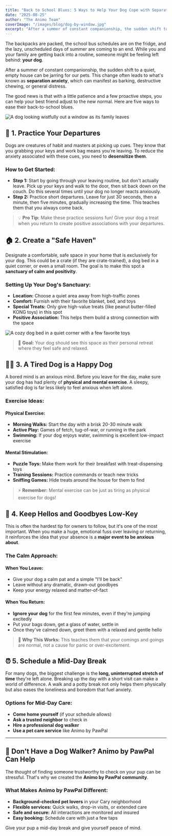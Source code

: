 ```yaml
---
title: "Back to School Blues: 5 Ways to Help Your Dog Cope with Separation Anxiety"
date: "2025-08-25"
author: "The Animo Team"
coverImage: "/images/blog/dog-by-window.jpg"
excerpt: "After a summer of constant companionship, the sudden shift to a quiet, empty house can be jarring. Here are five ways to ease their back-to-school blues."
---
```


The backpacks are packed, the school bus schedules are on the fridge, and the lazy, unscheduled days of summer are coming to an end. While you and your family are getting back into a routine, someone might be feeling left behind: **your dog**.

After a summer of constant companionship, the sudden shift to a quiet, empty house can be jarring for our pets. This change often leads to what's known as **separation anxiety**, which can manifest as barking, destructive chewing, or general distress.

The good news is that with a little patience and a few proactive steps, you can help your best friend adjust to the new normal. Here are five ways to ease their back-to-school blues.

![A dog looking wistfully out a window as its family leaves](/images/blog/dog-by-window.jpg)

## 🚪 1. Practice Your Departures

Dogs are creatures of habit and masters at picking up cues. They know that you grabbing your keys and work bag means you're leaving. To reduce the anxiety associated with these cues, you need to **desensitize them**.

### How to Get Started:
- **Step 1:** Start by going through your leaving routine, but don't actually leave. Pick up your keys and walk to the door, then sit back down on the couch. Do this several times until your dog no longer reacts anxiously.
- **Step 2:** Practice short departures. Leave for just 30 seconds, then a minute, then five minutes, gradually increasing the time. This teaches them that you always come back.

> 💡 **Pro Tip:** Make these practice sessions fun! Give your dog a treat when you return to create positive associations with your departures.

## 🏠 2. Create a "Safe Haven"

Designate a comfortable, safe space in your home that is exclusively for your dog. This could be a crate (if they are crate-trained), a dog bed in a quiet corner, or even a small room. The goal is to make this spot a **sanctuary of calm and positivity**.

### Setting Up Your Dog's Sanctuary:
- **Location:** Choose a quiet area away from high-traffic zones
- **Comfort:** Furnish with their favorite blanket, bed, and toys
- **Special Treats:** Only give high-value treats (like peanut butter-filled KONG toys) in this spot
- **Positive Association:** This helps them build a strong connection with the space

![A cozy dog bed in a quiet corner with a few favorite toys](/images/blog/dog-safe-haven.jpg)

> 🎯 **Goal:** Your dog should see this space as their personal retreat where they feel safe and relaxed.

## 🏃‍♀️ 3. A Tired Dog is a Happy Dog

A bored mind is an anxious mind. Before you leave for the day, make sure your dog has had plenty of **physical and mental exercise**. A sleepy, satisfied dog is far less likely to feel anxious when left alone.

### Exercise Ideas:

#### Physical Exercise:
- **Morning Walks:** Start the day with a brisk 20-30 minute walk
- **Active Play:** Games of fetch, tug-of-war, or running in the park
- **Swimming:** If your dog enjoys water, swimming is excellent low-impact exercise

#### Mental Stimulation:
- **Puzzle Toys:** Make them work for their breakfast with treat-dispensing toys
- **Training Sessions:** Practice commands or teach new tricks
- **Sniffing Games:** Hide treats around the house for them to find

> ⚡ **Remember:** Mental exercise can be just as tiring as physical exercise for dogs!

## 🤫 4. Keep Hellos and Goodbyes Low-Key

This is often the hardest tip for owners to follow, but it's one of the most important. When you make a huge, emotional fuss over leaving or returning, it reinforces the idea that your absence is a **major event to be anxious about**.

### The Calm Approach:

#### When You Leave:
- Give your dog a calm pat and a simple "I'll be back"
- Leave without any dramatic, drawn-out goodbyes
- Keep your energy relaxed and matter-of-fact

#### When You Return:
- **Ignore your dog** for the first few minutes, even if they're jumping excitedly
- Put your bags down, get a glass of water, settle in
- Once they've calmed down, greet them with a relaxed and gentle hello

> 🧘 **Why This Works:** This teaches them that your comings and goings are normal, not a cause for panic or over-excitement.

## ⏰ 5. Schedule a Mid-Day Break

For many dogs, the biggest challenge is the **long, uninterrupted stretch of time** they're left alone. Breaking up the day with a short visit can make a world of difference. A walk and a potty break not only helps them physically but also eases the loneliness and boredom that fuel anxiety.

### Options for Mid-Day Care:
- **Come home yourself** (if your schedule allows)
- **Ask a trusted neighbor** to check in
- **Hire a professional dog walker**
- **Use a pet care service** like Animo by PawPal

---

## 🐾 Don't Have a Dog Walker? Animo by PawPal Can Help

The thought of finding someone trustworthy to check on your pup can be stressful. That's why we created the **Animo by PawPal community**.

### What Makes Animo by PawPal Different:
- **Background-checked pet lovers** in your Cary neighborhood
- **Flexible services:** Quick walks, drop-in visits, or extended care
- **Safe and secure:** All interactions are monitored and insured
- **Easy booking:** Schedule care with just a few taps

Give your pup a mid-day break and give yourself peace of mind.